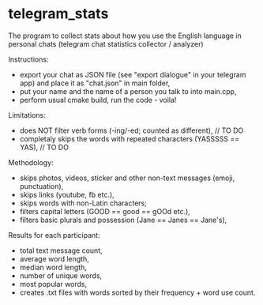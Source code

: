 # telegram_stats
The program to collect stats about how you use the English language in personal chats (telegram chat statistics collector / analyzer)

Instructions:
- export your chat as JSON file (see "export dialogue" in your telegram app) and place it as "chat.json" in main folder,
- put your name and the name of a person you talk to into main.cpp,
- perform usual cmake build, run the code - voila!

Limitations:
- does NOT filter verb forms (-ing/-ed; counted as different),                      // TO DO
- completaly skips the words with repeated characters (YASSSSS == YAS),              // TO DO

Methodology:
- skips photos, videos, sticker and other non-text messages (emoji, punctuation),
- skips links (youtube, fb etc.),
- skips words with non-Latin characters;
- filters capital letters (GOOD == good == gOOd etc.),
- filters basic plurals and possession (Jane == Janes == Jane's),

Results for each participant:
- total text message count,
- average word length,
- median word length,
- number of unique words,
- most popular words,
- creates .txt files with words sorted by their frequency + word use count.
